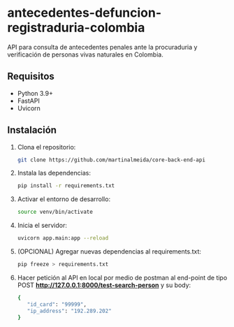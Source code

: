 # antecedentes-defuncion-registraduria-colombia

API para consulta de antecedentes penales ante la procuraduria y verificación de personas vivas naturales en Colombia.

## Requisitos

- Python 3.9+
- FastAPI
- Uvicorn

## Instalación

1. Clona el repositorio:

   ```bash
   git clone https://github.com/martinalmeida/core-back-end-api
   ```

2. Instala las dependencias:

   ```bash
   pip install -r requirements.txt
   ```

3. Activar el entorno de desarrollo:

   ```bash
   source venv/bin/activate
   ```

4. Inicia el servidor:

   ```bash
   uvicorn app.main:app --reload
   ```

5. (OPCIONAL) Agregar nuevas dependencias al requirements.txt:
   ```bash
   pip freeze > requirements.txt
   ```

6. Hacer petición al API en local por medio de postman al end-point de tipo POST **http://127.0.0.1:8000/test-search-person** y su body:
   ```bash
   {
      "id_card": "99999",
      "ip_address": "192.289.202"
   }
   ```
